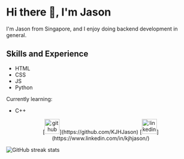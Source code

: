 # Hi there 👋, I'm Jason

I'm Jason from Singapore, and I enjoy doing backend development in general.

## Skills and Experience
- HTML
- CSS
- JS
- Python

Currently learning:
- C++

<div align="center">
[<img src='https://cdn.jsdelivr.net/npm/simple-icons@3.0.1/icons/github.svg' alt='github' height='40'>](https://github.com/KJHJason)  [<img src='https://cdn.jsdelivr.net/npm/simple-icons@3.0.1/icons/linkedin.svg' alt='linkedin' height='40'>](https://www.linkedin.com/in/kjhjason/)  
</div>

![GitHub streak stats](https://github-readme-streak-stats.herokuapp.com/?user=KJHJason)  
